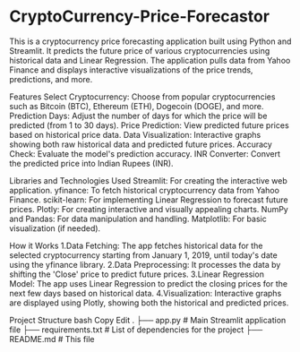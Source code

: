 # CryptoCurrency-Price-Forecastor
This is a cryptocurrency price forecasting application built using Python and Streamlit. It predicts the future price of various cryptocurrencies using historical data and Linear Regression. The application pulls data from Yahoo Finance and displays interactive visualizations of the price trends, predictions, and more.

Features
Select Cryptocurrency: Choose from popular cryptocurrencies such as Bitcoin (BTC), Ethereum (ETH), Dogecoin (DOGE), and more.
Prediction Days: Adjust the number of days for which the price will be predicted (from 1 to 30 days).
Price Prediction: View predicted future prices based on historical price data.
Data Visualization: Interactive graphs showing both raw historical data and predicted future prices.
Accuracy Check: Evaluate the model's prediction accuracy.
INR Converter: Convert the predicted price into Indian Rupees (INR).


Libraries and Technologies Used
Streamlit: For creating the interactive web application.
yfinance: To fetch historical cryptocurrency data from Yahoo Finance.
scikit-learn: For implementing Linear Regression to forecast future prices.
Plotly: For creating interactive and visually appealing charts.
NumPy and Pandas: For data manipulation and handling.
Matplotlib: For basic visualization (if needed).


How it Works
1.Data Fetching: The app fetches historical data for the selected cryptocurrency starting from January 1, 2019, until today's date using the yfinance library.
2.Data Preprocessing: It processes the data by shifting the 'Close' price to predict future prices.
3.Linear Regression Model: The app uses Linear Regression to predict the closing prices for the next few days based on historical data.
4.Visualization: Interactive graphs are displayed using Plotly, showing both the historical and predicted prices.

Project Structure
bash
Copy
Edit
.
├── app.py                  # Main Streamlit application file
├── requirements.txt         # List of dependencies for the project
├── README.md                # This file
